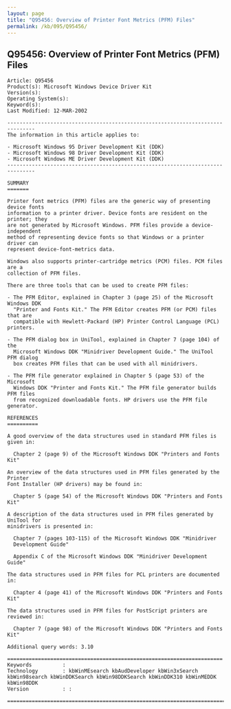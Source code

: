 ```yaml
---
layout: page
title: "Q95456: Overview of Printer Font Metrics (PFM) Files"
permalink: /kb/095/Q95456/
---
```


## Q95456: Overview of Printer Font Metrics (PFM) Files

	Article: Q95456
	Product(s): Microsoft Windows Device Driver Kit
	Version(s): 
	Operating System(s): 
	Keyword(s): 
	Last Modified: 12-MAR-2002
	
	-------------------------------------------------------------------------------
	The information in this article applies to:
	
	- Microsoft Windows 95 Driver Development Kit (DDK) 
	- Microsoft Windows 98 Driver Development Kit (DDK) 
	- Microsoft Windows ME Driver Development Kit (DDK) 
	-------------------------------------------------------------------------------
	
	SUMMARY
	=======
	
	Printer font metrics (PFM) files are the generic way of presenting device fonts
	information to a printer driver. Device fonts are resident on the printer; they
	are not generated by Microsoft Windows. PFM files provide a device-independent
	method of representing device fonts so that Windows or a printer driver can
	represent device-font-metrics data.
	
	Windows also supports printer-cartridge metrics (PCM) files. PCM files are a
	collection of PFM files.
	
	There are three tools that can be used to create PFM files:
	
	- The PFM Editor, explained in Chapter 3 (page 25) of the Microsoft Windows DDK
	  "Printer and Fonts Kit." The PFM Editor creates PFM (or PCM) files that are
	  compatible with Hewlett-Packard (HP) Printer Control Language (PCL) printers.
	
	- The PFM dialog box in UniTool, explained in Chapter 7 (page 104) of the
	  Microsoft Windows DDK "Minidriver Development Guide." The UniTool PFM dialog
	  box creates PFM files that can be used with all minidrivers.
	
	- The PFM file generator explained in Chapter 5 (page 53) of the Microsoft
	  Windows DDK "Printer and Fonts Kit." The PFM file generator builds PFM files
	  from recognized downloadable fonts. HP drivers use the PFM file generator.
	
	REFERENCES
	==========
	
	A good overview of the data structures used in standard PFM files is given in:
	
	  Chapter 2 (page 9) of the Microsoft Windows DDK "Printers and Fonts Kit"
	
	An overview of the data structures used in PFM files generated by the Printer
	Font Installer (HP drivers) may be found in:
	
	  Chapter 5 (page 54) of the Microsoft Windows DDK "Printers and Fonts Kit"
	
	A description of the data structures used in PFM files generated by UniTool for
	minidrivers is presented in:
	
	  Chapter 7 (pages 103-115) of the Microsoft Windows DDK "Minidriver
	  Development Guide"
	
	  Appendix C of the Microsoft Windows DDK "Minidriver Development Guide"
	
	The data structures used in PFM files for PCL printers are documented in:
	
	  Chapter 4 (page 41) of the Microsoft Windows DDK "Printers and Fonts Kit"
	
	The data structures used in PFM files for PostScript printers are reviewed in:
	
	  Chapter 7 (page 98) of the Microsoft Windows DDK "Printers and Fonts Kit"
	
	Additional query words: 3.10
	
	======================================================================
	Keywords          :  
	Technology        : kbWinMEsearch kbAudDeveloper kbWin3xSearch kbWin98search kbWinDDKSearch kbWin98DDKSearch kbWinDDK310 kbWinMEDDK kbWin98DDK
	Version           : :
	
	=============================================================================
	
